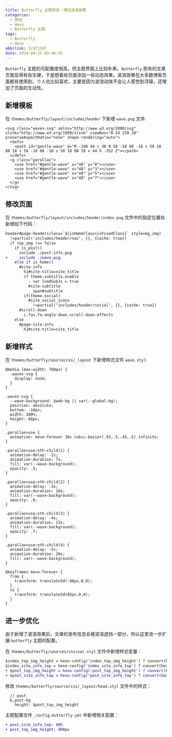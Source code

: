 ```yaml
---
title: Butterfly 主题修改：增加波浪效果
categories:
  - 原创
  - Hexo
  - Butterfly 主题
tags:
  - Butterfly
  - Hexo
abbrlink: 1c9f23df
date: 2024-04-25 09:40:45
---
```


`Butterfly` 主题的可配置度很高，但主题界面上比较朴素。`Butterfly` 原有的文章页面显得有些生硬，于是想着给页面添加一些动态效果。波浪效果在大多数博客页面都有使用到，个人也比较喜欢，主要是因为波浪动效不会让人感觉到浮躁，还增加了页面的生动性。

## 新增模板

在 `themes/butterfly/layout/includes/header` 下新增 `wave.pug` 文件:

```pug
<svg class="waves-svg" xmlns="http://www.w3.org/2000/svg" xlink="http://www.w3.org/1999/xlink" viewBox="0 24 150 28" preserveAspectRatio="none" shape-rendering="auto">
  <defs>
    <path id="gentle-wave" d="M -160 44 c 30 0 58 -18 88 -18 s 58 18 88 18 s 58 -18 88 -18 s 58 18 88 18 v 44 h -352 Z"></path>
  </defs>
  <g class="parallax">
    <use href="#gentle-wave" x="48" y="0"></use>
    <use href="#gentle-wave" x="48" y="3"></use>
    <use href="#gentle-wave" x="48" y="5"></use>
    <use href="#gentle-wave" x="48" y="7"></use>
  </g>
</svg>
```

## 修改页面

在 `themes/butterfly/layout/includes/header/index.pug` 文件中的指定位置处新增如下代码：

```diff
header#page-header(class=`${isHomeClass+isFixedClass}` style=bg_img)
  !=partial('includes/header/nav', {}, {cache: true})
  if top_img !== false
    if is_post()
      include ./post-info.pug
+     include ./wave.pug
    else if is_home() 
      #site-info
        h1#site-title=site_title
        if theme.subtitle.enable
          - var loadSubJs = true
          #site-subtitle
            span#subtitle
        if(theme.social)
          #site_social_icons
            !=partial('includes/header/social', {}, {cache: true})
      #scroll-down
        i.fas.fa-angle-down.scroll-down-effects
    else
      #page-site-info
        h1#site-title=site_title
```

## 新增样式

在 `themes/butterfly/source/css/_layout` 下新增样式文件 `wave.styl`:

```styl
@media (max-width: 768px) {
  .waves-svg {
    display: none;
  }
}

.waves-svg {
  --wave-background: $web-bg || var(--global-bg);
  position: absolute;
  bottom: -10px;
  width: 100%;
  height: 60px;
}

.parallax>use {
  animation: move-forever 30s cubic-bezier(.55,.5,.45,.5) infinite;
}

.parallax>use:nth-child(1) {
  animation-delay: -2s;
  animation-duration: 7s;
  fill: var(--wave-background);
  opacity: .5;
}

.parallax>use:nth-child(2) {
  animation-delay: -3s;
  animation-duration: 10s;
  fill: var(--wave-background);
  opacity: .6;
}

.parallax>use:nth-child(3) {
  animation-delay: -4s;
  animation-duration: 13s;
  fill: var(--wave-background);
  opacity: .7;
}

.parallax>use:nth-child(4) {
  animation-delay: -5s;
  animation-duration: 20s;
  fill: var(--wave-background);
}

@keyframes move-forever {
  from {
    transform: translate3d(-90px,0,0);
  }
  to {
    transform: translate3d(85px,0,0);
  }
}
```

## 进一步优化

由于新增了波浪效果后，文章的发布信息会被波浪遮挡一部分，所以这里进一步扩展 `butterfly` 主题的配置。

在 `themes/butterfly/sources/css/var.styl` 文件中新增样式变量：

```diff
$index_top_img_height = hexo-config('index_top_img_height') ? convert(hexo-config('index_top_img_height')) : 100vh
$index_site_info_top = hexo-config('index_site_info_top') ? convert(hexo-config('index_site_info_top')) : 43%
+ $post_top_img_height = hexo-config('post_top_img_height') ? convert(hexo-config('post_top_img_height')) : 400px
+ $post_site_info_top = hexo-config('post_site_info_top') ? convert(hexo-config('post_site_info_top')) : 30%
```

修改 `themes/butterfly/source/css/_layout/head.styl` 文件中的样式：

```styl
  // post
  &.post-bg
    height: $post_top_img_height
```

主题配置文件 `_config.butterfly.yml` 中新增相关配置：

```diff
+ post_site_info_top: 40%
+ post_top_img_height: 400px
```
